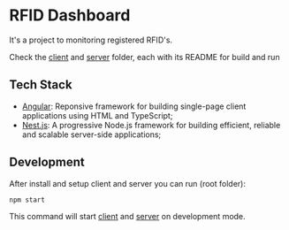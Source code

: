 # RFID Dashboard

It's a project to monitoring registered RFID's.

Check the [client](./client/README.md) and [server](./server/README.md) folder, each with its README for build and run

## Tech Stack

- [Angular](https://angular.io/): Reponsive framework for building single-page client applications using HTML and TypeScript;
- [Nest.js](https://nestjs.com/): A progressive Node.js framework for building efficient, reliable and scalable server-side applications;

## Development

After install and setup client and server you can run (root folder):

```bash
npm start
```

This command will start [client](http://localhost:4200) and [server](http://localhost:3000) on development mode.
